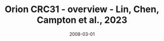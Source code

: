 ---
title: Orion CRC31 - overview - Lin, Chen, Campton et al., 2023
image: https://labsyspharm.github.io/orion-crc/minerva/P37_S74-CRC31/thumbnail.jpg
date: '2008-03-01'
minerva_link: https://labsyspharm.github.io/orion-crc/minerva/P37_S74-CRC31/index.html
info_link: null
show_page_link: false
tags:
    - overview-crc
---